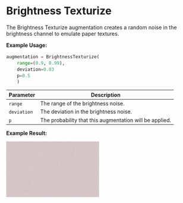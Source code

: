 # Brightness Texturize

The Brightness Texturize augmentation creates a random noise in the brightness channel to emulate paper textures.

**Example Usage:**

```python
augmentation = BrightnessTexturize(
	range=(0.9, 0.99),
	deviation=0.03
	p=0.5
    )
```

| Parameter | Description |
|---|---|
| `range` | The range of the brightness noise. |
| `deviation` | The deviation in the brightness noise. |
| `p` | The probability that this augmentation will be applied. |

**Example Result:**

![Ink Bleed with Blur](../../images/Augmentations/BrightnessTexturizeAfter.png)
